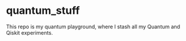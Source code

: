 # quantum_stuff
This repo is my quantum playground, where I stash all my Quantum and Qiskit experiments.
